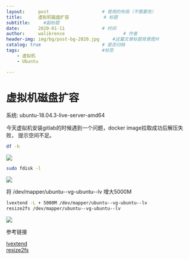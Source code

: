 ```yaml
---
layout:     post   				    # 使用的布局（不需要改）
title:      虚拟机磁盘扩容				# 标题
subtitle:     #副标题
date:       2020-01-11 				# 时间
author:     walikrence 						# 作者
header-img: img/bg/post-bg-2020.jpg 	#这篇文章标题背景图片
catalog: true 						# 是否归档
tags:								#标签
    - 虚拟机
    - Ubuntu

---
```


# 虚拟机磁盘扩容

系统: ubuntu-18.04.3-live-server-amd64

今天虚拟机安装gitlab的时候遇到一个问题，docker image拉取成功后解压失败，
提示空间不足。
```sh 
df -h
```

![](../../../../img/虚拟机磁盘扩容/2.png)
```sh 
sudo fdisk -l
```

![](../../../../img/虚拟机磁盘扩容/1.png)


将 /dev/mapper/ubuntu--vg-ubuntu--lv 增大5000M
```sh 
lvextend -L + 5000M /dev/mapper/ubuntu--vg-ubuntu--lv
resize2fs /dev/mapper/ubuntu--vg-ubuntu--lv
```
![](../../../../img/虚拟机磁盘扩容/3.png)

参考链接

[lvextend](https://man.linuxde.net/lvextend) <br>
[resize2fs](https://man.linuxde.net/resize2fs)